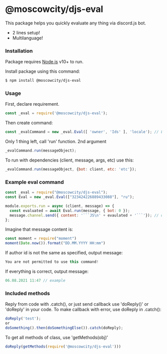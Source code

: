 # @moscowcity/djs-eval

This package helps you quickly evaluate any thing via discord.js bot.

  - 2 lines setup!
  - Multilanguage!

### Installation

Package requires [Node.js](https://nodejs.org/) v10+ to run.

Install package using this command:
```sh
$ npm install @moscowcity/djs-eval
```
### Usage
First, declare requirement.

```js
const _eval = require('@moscowcity/djs-eval');
```
Then create command:
```js
const _evalCommand = new _eval.Eval([ 'owner', 'Ids' ], 'locale'); // Locales: ru/en
```
Only 1 thing left, call 'run' function. 2nd argument
```js
_evalCommand.run(messageObject);
```

To run with dependencies (client, message, args, etc) use this:
```js
_evalCommand.run(messageObject, {bot: client, etc: 'etc'});
```

### Example eval command
```js
const _eval = require("@moscowcity/djs-eval");
const Eval = new _eval.Eval(["323424226889433088"], "ru");

module.exports.run = async (client, message) => {
  const evaluated = await Eval.run(message, { bot: 0 });
  message.channel.send({ content: '```JS\n' + evaulated + '```'}); // or message.reply('```JS\n' + evaulated + '```');
};
```

Imagine that message content is:
```js
const moment = require("moment")
moment(Date.now()).format("DD.MM.YYYY HH:mm")
```

If author id is not the same as specified, output message:
```js
You are not permitted to use this command!
```

If everything is correct, output message:
```js
06.08.2021 11:47 // example
```

### Included methods
Reply from code with .catch(), or just send callback
use 'doReply()' or 'doReply' in your code.
To make callback with error, use doReply in .catch():
```js
doReply('test');
or
doSomething().then(doSomethingElse()).catch(doReply);
```
To get all methods of class, use 'getMethods(obj)'
```js
doReply(getMethods(require('@moscowcity/djs-eval')))
```